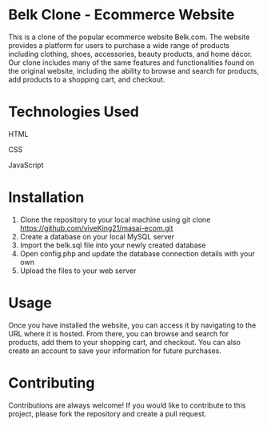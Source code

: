 # Belk Clone - Ecommerce Website
This is a clone of the popular ecommerce website Belk.com. The website provides a platform for users to purchase a wide range of products including clothing, shoes, accessories, beauty products, and home décor. Our clone includes many of the same features and functionalities found on the original website, including the ability to browse and search for products, add products to a shopping cart, and checkout.

# Technologies Used
HTML

CSS

JavaScript

# Installation
1. Clone the repository to your local machine using git clone https://github.com/viveKing21/masai-ecom.git
2. Create a database on your local MySQL server
3. Import the belk.sql file into your newly created database
4. Open config.php and update the database connection details with your own
5. Upload the files to your web server

# Usage
Once you have installed the website, you can access it by navigating to the URL where it is hosted. From there, you can browse and search for products, add them to your shopping cart, and checkout. You can also create an account to save your information for future purchases.

# Contributing
Contributions are always welcome! If you would like to contribute to this project, please fork the repository and create a pull request.
